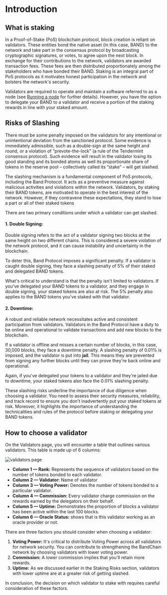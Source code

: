 # Introduction

## What is staking

In a Proof-of-Stake (PoS) blockchain protocol, block creation is reliant on validators. These entities bond the native asset (in this case, BAND) to the network and take part in the consensus protocol by broadcasting cryptographic signatures, or votes, to agree upon the next block. In exchange for their contributions to the network, validators are awarded transaction fees. These fees are then distributed proportionately among the stakeholders who have bonded their BAND. Staking is an integral part of PoS protocols as it motivates honest participation in the network and bolsters the network's security.

Validators are required to operate and maintain a software referred to as a node (see [Running a node](../node-validators/overview) for further details). However, you have the option to delegate your BAND to a validator and receive a portion of the staking rewards in line with your staked amount.

## Risks of Slashing

There must be some penalty imposed on the validators for any intentional or unintentional deviation from the sanctioned protocol. Some evidence is immediately admissible, such as a double-sign at the same height and round, or a violation of “prevote-the-lock” (a rule of the Tendermint consensus protocol). Such evidence will result in the validator losing its good standing and its bonded atoms as well its proportionate share of tokens in the reserve pool – collectively called its “stake” – will get slashed.

The slashing mechanism is a fundamental component of PoS protocols, including the Band Protocol. It acts as a preventive measure against malicious activities and violations within the network. Validators, by staking their BAND tokens, are motivated to operate in the best interest of the network. However, if they contravene these expectations, they stand to lose a part or all of their staked tokens

There are two primary conditions under which a validator can get slashed.

#### 1. Double Signing:

Double signing refers to the act of a validator signing two blocks at the same height on two different chains. This is considered a severe violation of the network protocol, and it can cause instability and uncertainty in the blockchain.

To deter this, Band Protocol imposes a significant penalty. If a validator is caught double signing, they face a slashing penalty of 5% of their staked and delegated BAND tokens.

What's critical to understand is that the penalty isn't limited to validators. If you've delegated your BAND tokens to a validator, and they engage in double signing, your staked tokens are also at risk. The 5% penalty also applies to the BAND tokens you've staked with that validator.

#### 2. Downtime:

A robust and reliable network necessitates active and consistent participation from validators. Validators in the Band Protocol have a duty to be online and operational to validate transactions and add new blocks to the blockchain.

If a validator is offline and misses a certain number of blocks, in this case, 30,000 blocks, they face a downtime penalty. A slashing penalty of 0.01% is imposed, and the validator is put into **jail**. This means they are prevented from signing any further blocks until they can prove they're back online and operational.

Again, if you've delegated your tokens to a validator and they're jailed due to downtime, your staked tokens also face the 0.01% slashing penalty.

These slashing risks underline the importance of due diligence when choosing a validator. You need to assess their security measures, reliability, and track record to ensure you don't inadvertently put your staked tokens at risk. Moreover, it highlights the importance of understanding the technicalities and rules of the protocol before staking or delegating your BAND tokens.

## How to choose a validator

On the Validators page, you will encounter a table that outlines various validators. This table is made up of 6 columns:

![validators page](/img/staking/all_validators_page.png)

- **Column 1 — Rank:** Represents the sequence of validators based on the number of tokens bonded to each validator.
- **Column 2 — Validator:** Name of validator
- **Column 3 — Voting Power:** Denotes the number of tokens bonded to a particular validator.
- **Column 4 — Commission:** Every validator charge commission on the rewards earned by the delegators on their behalf.
- **Column 5 — Uptime:** Demonstrates the proportion of blocks a validator has been active within the last 100 blocks.
- **Column 6 — Oracle Status:** shows that is this validator working as an oracle provider or not.

There are three factors you should consider when choosing a validator:

1. **Voting Power:** It's critical to distribute Voting Power across all validators for network security. You can contribute to strengthening the BandChain network by choosing validators with lower voting power.
2. **Commission:** A lower commission implies that you'll retain more rewards.
3. **Uptime:** As we discussed earlier in the Staking Risks section, validators with lower uptime are at a greater risk of getting slashed.

In conclusion, the decision on which validator to stake with requires careful consideration of these factors.
